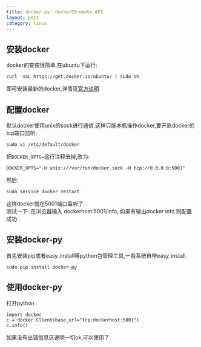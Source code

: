 ```yaml
--- 
title: docker-py: docker的remote API
layout: post
category: linux
---
```


## 安装docker
docker的安装很简单,在ubuntu下运行:

    curl -sSL https://get.docker.io/ubuntu/ | sudo sh 
即可安装最新的docker,详情见[官方说明][1]

[1]:https://docs.docker.com/installation/ubuntulinux/ "docker install on ubuntu"

## 配置docker
默认docker使用unix的sock进行通信,这样只能本机操作docker,要开启docker的tcp端口监听:

    sudo vi /etc/default/docker
把`DOCKER_OPTS=`这行注释去掉,改为:

    DOCKER_OPTS="-H unix:///var/run/docker.sock -H tcp://0.0.0.0:5001"
然后:

    sudo service docker restart
这样docker就在5001端口监听了.  
测试一下: 在浏览器输入 dockerhost:5001/info, 如果有输出docker info 则配置成功.

## 安装docker-py
首先安装pip或者easy_install等python包管理工具,一般系统自带easy_install.

    sudo pip install docker-py
## 使用docker-py
打开python

    import docker
    c = docker.Client(base_url="tcp:dockerhost:5001")
    c.info()
如果没有出错信息这说明一切ok,可以使用了.
    